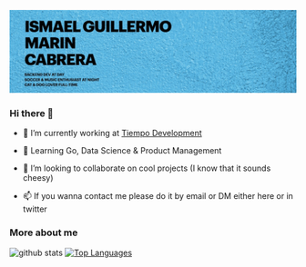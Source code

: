 [![Banner](https://github.com/igmarin/igmarin/blob/master/assets/background.jpg)](https://www.twitter.com/igmarin)
### Hi there 👋
- 🔭 I’m currently working at [Tiempo Development](https://www.tiempodev.com/ "Tiempo Development")

- 🌱 Learning Go, Data Science & Product Management
- 👯 I’m looking to collaborate on cool projects (I know that it sounds cheesy)
- 📫 If you wanna contact me please do it by email or DM either here or in twitter

### More about me
![github stats](https://github-readme-stats.vercel.app/api?username=igmarin&show_icons=true)
[![Top Languages](https://github-readme-stats.vercel.app/api/top-langs/?username=igmarin&count_private=true&show_icons=true&layout=compact)](https://github.com/anuraghazra/github-readme-stats)
